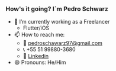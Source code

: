 ### How's ìt going? I`m Pedro Schwarz

- 🔭 I’m currently working as a Freelancer
  - Flutter/iOS
- 📫 How to reach me:
  - :email: pedroschawarz97@gmail.com
  - :telephone_receiver: +55 51 99880-3680
  - :briefcase: <a href="https://www.linkedin.com/in/pedro-rodrigues-b86a0a174/">Linkedin</a>
- 😄 Pronouns: He/Him

<!--
**PedroSchwarz/PedroSchwarz** is a ✨ _special_ ✨ repository because its `README.md` (this file) appears on your GitHub profile.

Here are some ideas to get you started:

- 🔭 I’m currently working on ...
- 🌱 I’m currently learning ...
- 👯 I’m looking to collaborate on ...
- 🤔 I’m looking for help with ...
- 💬 Ask me about ...
- 📫 How to reach me: ...
- 😄 Pronouns: ...
- ⚡ Fun fact: ...
-->
